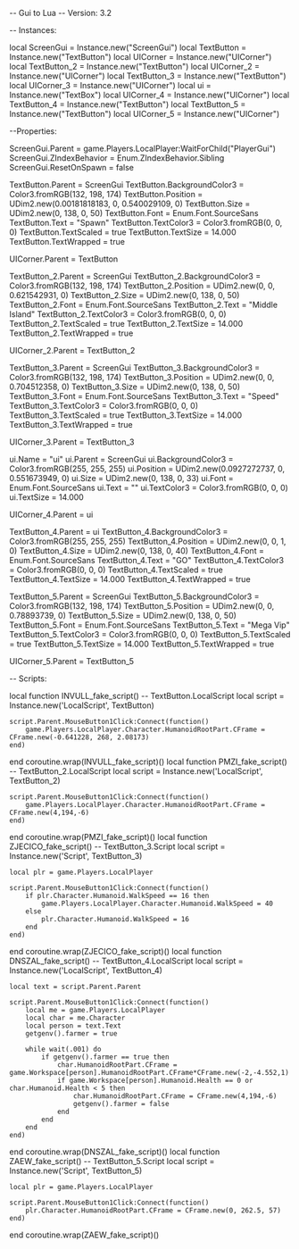 -- Gui to Lua
-- Version: 3.2

-- Instances:

local ScreenGui = Instance.new("ScreenGui")
local TextButton = Instance.new("TextButton")
local UICorner = Instance.new("UICorner")
local TextButton_2 = Instance.new("TextButton")
local UICorner_2 = Instance.new("UICorner")
local TextButton_3 = Instance.new("TextButton")
local UICorner_3 = Instance.new("UICorner")
local ui = Instance.new("TextBox")
local UICorner_4 = Instance.new("UICorner")
local TextButton_4 = Instance.new("TextButton")
local TextButton_5 = Instance.new("TextButton")
local UICorner_5 = Instance.new("UICorner")

--Properties:

ScreenGui.Parent = game.Players.LocalPlayer:WaitForChild("PlayerGui")
ScreenGui.ZIndexBehavior = Enum.ZIndexBehavior.Sibling
ScreenGui.ResetOnSpawn = false

TextButton.Parent = ScreenGui
TextButton.BackgroundColor3 = Color3.fromRGB(132, 198, 174)
TextButton.Position = UDim2.new(0.00181818183, 0, 0.540029109, 0)
TextButton.Size = UDim2.new(0, 138, 0, 50)
TextButton.Font = Enum.Font.SourceSans
TextButton.Text = "Spawn"
TextButton.TextColor3 = Color3.fromRGB(0, 0, 0)
TextButton.TextScaled = true
TextButton.TextSize = 14.000
TextButton.TextWrapped = true

UICorner.Parent = TextButton

TextButton_2.Parent = ScreenGui
TextButton_2.BackgroundColor3 = Color3.fromRGB(132, 198, 174)
TextButton_2.Position = UDim2.new(0, 0, 0.621542931, 0)
TextButton_2.Size = UDim2.new(0, 138, 0, 50)
TextButton_2.Font = Enum.Font.SourceSans
TextButton_2.Text = "Middle Island"
TextButton_2.TextColor3 = Color3.fromRGB(0, 0, 0)
TextButton_2.TextScaled = true
TextButton_2.TextSize = 14.000
TextButton_2.TextWrapped = true

UICorner_2.Parent = TextButton_2

TextButton_3.Parent = ScreenGui
TextButton_3.BackgroundColor3 = Color3.fromRGB(132, 198, 174)
TextButton_3.Position = UDim2.new(0, 0, 0.704512358, 0)
TextButton_3.Size = UDim2.new(0, 138, 0, 50)
TextButton_3.Font = Enum.Font.SourceSans
TextButton_3.Text = "Speed"
TextButton_3.TextColor3 = Color3.fromRGB(0, 0, 0)
TextButton_3.TextScaled = true
TextButton_3.TextSize = 14.000
TextButton_3.TextWrapped = true

UICorner_3.Parent = TextButton_3

ui.Name = "ui"
ui.Parent = ScreenGui
ui.BackgroundColor3 = Color3.fromRGB(255, 255, 255)
ui.Position = UDim2.new(0.0927272737, 0, 0.551673949, 0)
ui.Size = UDim2.new(0, 138, 0, 33)
ui.Font = Enum.Font.SourceSans
ui.Text = ""
ui.TextColor3 = Color3.fromRGB(0, 0, 0)
ui.TextSize = 14.000

UICorner_4.Parent = ui

TextButton_4.Parent = ui
TextButton_4.BackgroundColor3 = Color3.fromRGB(255, 255, 255)
TextButton_4.Position = UDim2.new(0, 0, 1, 0)
TextButton_4.Size = UDim2.new(0, 138, 0, 40)
TextButton_4.Font = Enum.Font.SourceSans
TextButton_4.Text = "GO"
TextButton_4.TextColor3 = Color3.fromRGB(0, 0, 0)
TextButton_4.TextScaled = true
TextButton_4.TextSize = 14.000
TextButton_4.TextWrapped = true

TextButton_5.Parent = ScreenGui
TextButton_5.BackgroundColor3 = Color3.fromRGB(132, 198, 174)
TextButton_5.Position = UDim2.new(0, 0, 0.78893739, 0)
TextButton_5.Size = UDim2.new(0, 138, 0, 50)
TextButton_5.Font = Enum.Font.SourceSans
TextButton_5.Text = "Mega Vip"
TextButton_5.TextColor3 = Color3.fromRGB(0, 0, 0)
TextButton_5.TextScaled = true
TextButton_5.TextSize = 14.000
TextButton_5.TextWrapped = true

UICorner_5.Parent = TextButton_5

-- Scripts:

local function INVULL_fake_script() -- TextButton.LocalScript 
	local script = Instance.new('LocalScript', TextButton)

	script.Parent.MouseButton1Click:Connect(function()
		game.Players.LocalPlayer.Character.HumanoidRootPart.CFrame = CFrame.new(-0.641228, 268, 2.08173)
	end)
end
coroutine.wrap(INVULL_fake_script)()
local function PMZI_fake_script() -- TextButton_2.LocalScript 
	local script = Instance.new('LocalScript', TextButton_2)

	script.Parent.MouseButton1Click:Connect(function()
		game.Players.LocalPlayer.Character.HumanoidRootPart.CFrame = CFrame.new(4,194,-6)
	end)
end
coroutine.wrap(PMZI_fake_script)()
local function ZJECICO_fake_script() -- TextButton_3.Script 
	local script = Instance.new('Script', TextButton_3)

	local plr = game.Players.LocalPlayer
	
	script.Parent.MouseButton1Click:Connect(function()
		if plr.Character.Humanoid.WalkSpeed == 16 then
			game.Players.LocalPlayer.Character.Humanoid.WalkSpeed = 40
		else
			plr.Character.Humanoid.WalkSpeed = 16
		end
	end)
end
coroutine.wrap(ZJECICO_fake_script)()
local function DNSZAL_fake_script() -- TextButton_4.LocalScript 
	local script = Instance.new('LocalScript', TextButton_4)

	local text = script.Parent.Parent
	
	script.Parent.MouseButton1Click:Connect(function()
		local me = game.Players.LocalPlayer
		local char = me.Character
		local person = text.Text
		getgenv().farmer = true
	
		while wait(.001) do 
			if getgenv().farmer == true then
				char.HumanoidRootPart.CFrame = game.Workspace[person].HumanoidRootPart.CFrame*CFrame.new(-2,-4.552,1)
				if game.Workspace[person].Humanoid.Health == 0 or char.Humanoid.Health < 5 then
					char.HumanoidRootPart.CFrame = CFrame.new(4,194,-6)
					getgenv().farmer = false
				end
			end
		end
	end)
end
coroutine.wrap(DNSZAL_fake_script)()
local function ZAEW_fake_script() -- TextButton_5.Script 
	local script = Instance.new('Script', TextButton_5)

	local plr = game.Players.LocalPlayer
	
	script.Parent.MouseButton1Click:Connect(function()
		plr.Character.HumanoidRootPart.CFrame = CFrame.new(0, 262.5, 57)
	end)
end
coroutine.wrap(ZAEW_fake_script)()
